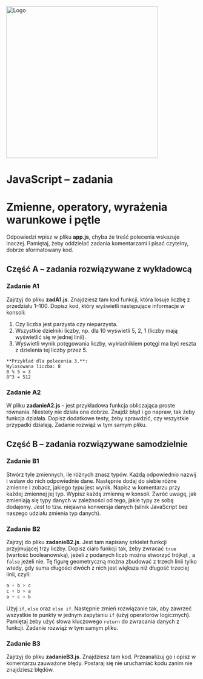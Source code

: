 <img alt="Logo" src="http://coderslab.pl/svg/logo-coderslab.svg" width="400">

# JavaScript &ndash; zadania
# Zmienne, operatory, wyrażenia warunkowe i pętle

Odpowiedzi wpisz w pliku **app.js**, chyba że treść polecenia wskazuje inaczej.
Pamiętaj, żeby oddzielać zadania komentarzami i pisać czytelny, dobrze sformatowany kod.


## Część A &ndash; zadania rozwiązywane z wykładowcą

### Zadanie A1
Zajrzyj do pliku **zadA1.js**. Znajdziesz tam kod funkcji, która losuje liczbę z przedziału 1&ndash;100. Dopisz kod, który wyświetli następujące informacje w konsoli:
 1. Czy liczba jest parzysta czy nieparzysta.
 2. Wszystkie dzielniki liczby, np. dla 10 wyświetli 5, 2, 1 (liczby mają wyświetlić się w jednej linii).
 3. Wyświetli wynik potęgowania liczby, wykładnikiem potęgi ma być reszta z dzielenia tej liczby przez 5.

```
**Przykład dla polecenia 3.**:
Wylosowana liczba: 8
8 % 5 = 3
8^3 = 512
```

### Zadanie A2
W pliku **zadanieA2.js** &ndash; jest przykładowa funkcja obliczająca proste równania. Niestety nie działa ona dobrze. Znajdź błąd i go napraw, tak żeby funkcja działała. Dopisz dodatkowe testy, żeby sprawdzić, czy wszystkie przypadki działają. Zadanie rozwiąż w tym samym pliku.

## Część B &ndash; zadania rozwiązywane samodzielnie

### Zadanie B1
Stwórz tyle zmiennych, ile różnych znasz typów. Każdą odpowiednio nazwij i wstaw do nich odpowiednie dane. Następnie dodaj do siebie różne zmienne i zobacz, jakiego typu jest wynik. Napisz w komentarzu przy każdej zmiennej jej typ.
Wypisz każdą zmienną w konsoli.
Zwróć uwagę, jak zmieniają się typy danych w zależności od tego, jakie typy ze sobą dodajemy. Jest to tzw. niejawna konwersja danych (silnik JavaScript bez naszego udziału zmienia typ danych).

### Zadanie B2
Zajrzyj do pliku **zadanieB2.js**. Jest tam napisany szkielet funkcji przyjmującej trzy liczby. Dopisz ciało funkcji tak, żeby zwracać ```true``` (wartość booleanowską), jeżeli z podanych liczb można stworzyć trójkąt , a ```false``` jeżeli nie.
Tę figurę geometryczną można zbudować z trzech linii tylko wtedy, gdy suma długości dwóch z nich jest większa niż długość trzeciej linii, czyli:

```JavaScript
a + b > c
c + b > a
a + c > b
```

Użyj ```if```, ```else``` oraz ```else if```.
Następnie zmień rozwiązanie tak, aby zawrzeć wszystkie te punkty w jednym zapytaniu ```if``` (użyj operatorów logicznych).
Pamiętaj żeby użyć słowa kluczowego ```return``` do zwracania danych z funkcji. Zadanie rozwiąż w tym samym pliku.

### Zadanie B3
Zajrzyj do pliku **zadanieB3.js**. Znajdziesz tam kod. Przeanalizuj go i opisz w komentarzu zauważone błędy.
Postaraj się nie uruchamiać kodu zanim nie znajdziesz błędów.
